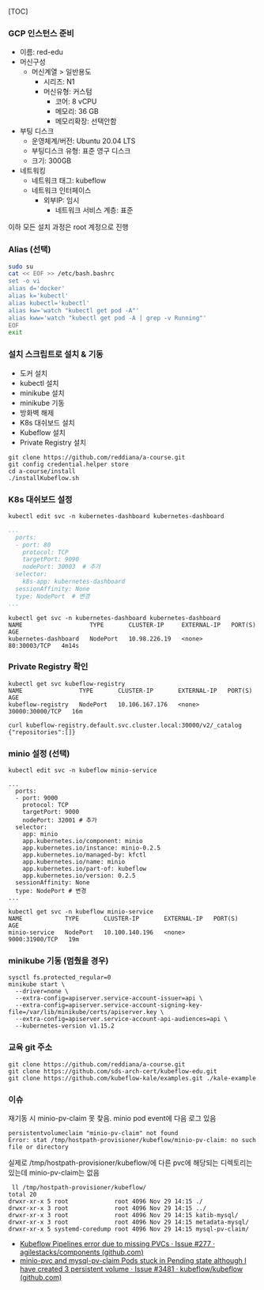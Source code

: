 [TOC]

### GCP 인스턴스 준비

- 이름: red-edu
- 머신구성
  - 머신계열 > 일반용도
    - 시리즈: N1
    - 머신유형: 커스텀
      - 코어: 8 vCPU
      - 메모리: 36 GB
      - 메모리확장: 선택안함
- 부팅 디스크
  - 운영체계/버전: Ubuntu 20.04 LTS
  - 부팅디스크 유형: 표준 영구 디스크
  - 크기: 300GB
- 네트워킹
  - 네트워크 태그: kubeflow
  - 네트워크 인터페이스
    - 외부IP: 임시
      - 네트워크 서비스 계층: 표준

이하 모든 설치 과정은 root 계정으로 진행

### Alias (선택)

```sh
sudo su
cat << EOF >> /etc/bash.bashrc
set -o vi
alias d='docker'
alias k='kubectl'
alias kubectl='kubectl'
alias kw='watch "kubectl get pod -A"'
alias kww='watch "kubectl get pod -A | grep -v Running"'
EOF
exit
```

### 설치 스크립트로 설치 & 기동

- 도커 설치
- kubectl 설치
- minikube 설치
- minikube 기동
- 방화벽 해제
- K8s 대쉬보드 설치
- Kubeflow 설치
- Private Registry 설치

```
git clone https://github.com/reddiana/a-course.git
git config credential.helper store
cd a-course/install
./installKubeflow.sh
```

### K8s 대쉬보드 설정

```
kubectl edit svc -n kubernetes-dashboard kubernetes-dashboard
```

```yaml
...
  ports:
  - port: 80
    protocol: TCP
    targetPort: 9090
    nodePort: 30003  # 추가    
  selector:
    k8s-app: kubernetes-dashboard
  sessionAffinity: None
  type: NodePort  # 변경
...
```

```
kubectl get svc -n kubernetes-dashboard kubernetes-dashboard
NAME                   TYPE       CLUSTER-IP     EXTERNAL-IP   PORT(S)        AGE
kubernetes-dashboard   NodePort   10.98.226.19   <none>        80:30003/TCP   4m14s
```

### Private Registry 확인

```
kubectl get svc kubeflow-registry
NAME                TYPE       CLUSTER-IP       EXTERNAL-IP   PORT(S)           AGE
kubeflow-registry   NodePort   10.106.167.176   <none>        30000:30000/TCP   16m

curl kubeflow-registry.default.svc.cluster.local:30000/v2/_catalog
{"repositories":[]}
```

### minio 설정 (선택)

```
kubectl edit svc -n kubeflow minio-service
```

```
...
  ports:
  - port: 9000
    protocol: TCP
    targetPort: 9000
    nodePort: 32001 # 추가    
  selector:
    app: minio
    app.kubernetes.io/component: minio
    app.kubernetes.io/instance: minio-0.2.5
    app.kubernetes.io/managed-by: kfctl
    app.kubernetes.io/name: minio
    app.kubernetes.io/part-of: kubeflow
    app.kubernetes.io/version: 0.2.5
  sessionAffinity: None
  type: NodePort # 변경
...
```

```
kubectl get svc -n kubeflow minio-service
NAME            TYPE       CLUSTER-IP       EXTERNAL-IP   PORT(S)          AGE
minio-service   NodePort   10.100.140.196   <none>        9000:31900/TCP   19m
```

### minikube 기동 (멈췄을 경우)

```SHELL
sysctl fs.protected_regular=0
minikube start \
  --driver=none \
  --extra-config=apiserver.service-account-issuer=api \
  --extra-config=apiserver.service-account-signing-key-file=/var/lib/minikube/certs/apiserver.key \
  --extra-config=apiserver.service-account-api-audiences=api \
  --kubernetes-version v1.15.2 
```

### 교육 git 주소
```
git clone https://github.com/reddiana/a-course.git
git clone https://github.com/sds-arch-cert/kubeflow-edu.git
git clone https://github.com/kubeflow-kale/examples.git ./kale-example
```

### 이슈

재기동 시 minio-pv-claim 못 찾음.  minio pod event에 다음 로그 있음

```
persistentvolumeclaim "minio-pv-claim" not found
Error: stat /tmp/hostpath-provisioner/kubeflow/minio-pv-claim: no such file or directory
```

실제로 /tmp/hostpath-provisioner/kubeflow/에 다른 pvc에 해당되는 디렉토리는 있는데 minio-pv-claim는 없음

```
 ll /tmp/hostpath-provisioner/kubeflow/
total 20
drwxr-xr-x 5 root             root 4096 Nov 29 14:15 ./
drwxr-xr-x 3 root             root 4096 Nov 29 14:15 ../
drwxr-xr-x 3 root             root 4096 Nov 29 14:15 katib-mysql/
drwxr-xr-x 3 root             root 4096 Nov 29 14:15 metadata-mysql/
drwxr-xr-x 5 systemd-coredump root 4096 Nov 29 14:15 mysql-pv-claim/
```



- [Kubeflow Pipelines error due to missing PVCs · Issue #277 · agilestacks/components (github.com)](https://github.com/agilestacks/components/issues/277)
- [minio-pvc and mysql-pv-claim Pods stuck in Pending state although I have created 3 persistent volume · Issue #3481 · kubeflow/kubeflow (github.com)](https://github.com/kubeflow/kubeflow/issues/3481)